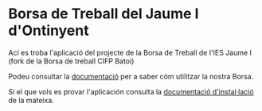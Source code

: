 # Borsa de Treball del Jaume I d'Ontinyent 
Ací es troba l'aplicació del projecte de la Borsa de Treball de l'IES Jaume I (fork de la Borsa de treball CIFP Batoi)

Podeu consultar la [documentació](./docs/) per a saber cóm utilitzar la nostra Borsa.

Si el que vols es provar l'aplicación consulta la [documentació d'instal·lació](./docs/setup/) de la mateixa.
